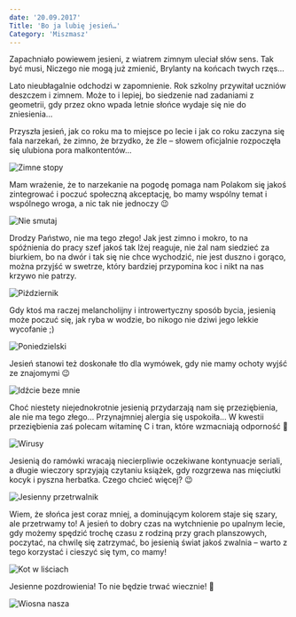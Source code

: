 ```yaml
---
date: '20.09.2017'
Title: 'Bo ja lubię jesień…'
Category: 'Miszmasz'
---
```


Zapachniało powiewem jesieni, z wiatrem zimnym uleciał słów sens. Tak być musi, Niczego nie mogą już zmienić, Brylanty na końcach twych rzęs…

Lato nieubłagalnie odchodzi w zapomnienie. Rok szkolny przywitał uczniów deszczem i zimnem. Może to i lepiej, bo siedzenie nad zadaniami z geometrii, gdy przez okno wpada letnie słońce wydaje się nie do zniesienia…

Przyszła jesień, jak co roku ma to miejsce po lecie i jak co roku zaczyna się fala narzekań, że zimno, że brzydko, że źle – słowem oficjalnie rozpoczęła się ulubiona pora malkontentów…

![Zimne stopy](/bo-ja-lubie-jesien/depresja-i-zimne-stopy.png)

Mam wrażenie, że to narzekanie na pogodę pomaga nam Polakom się jakoś zintegrować i poczuć społeczną akceptację, bo mamy wspólny temat i wspólnego wroga, a nic tak nie jednoczy 😉

![Nie smutaj](/bo-ja-lubie-jesien/nie-smutaj.jpg)

Drodzy Państwo, nie ma tego złego! Jak jest zimno i mokro, to na spóźnienia do pracy szef jakoś tak lżej reaguje, nie żal nam siedzieć za biurkiem, bo na dwór i tak się nie chce wychodzić, nie jest duszno i gorąco, można przyjść w swetrze, który bardziej przypomina koc i nikt na nas krzywo nie patrzy.

![Piździernik](/bo-ja-lubie-jesien/pac5badziernik.jpg)

Gdy ktoś ma raczej melancholijny i introwertyczny sposób bycia, jesienią może poczuć się, jak ryba w wodzie, bo nikogo nie dziwi jego lekkie wycofanie ;)

![Poniedzielski](/bo-ja-lubie-jesien/wyraz-twarzy.png)

Jesień stanowi też doskonałe tło dla wymówek, gdy nie mamy ochoty wyjść ze znajomymi 😉

![Idźcie beze mnie](/bo-ja-lubie-jesien/sezon-na-idc5bacie-beze-mnie.jpg)

Choć niestety niejednokrotnie jesienią przydarzają nam się przeziębienia, ale nie ma tego złego… Przynajmniej alergia się uspokoiła… W kwestii przeziębienia zaś polecam witaminę C i tran, które wzmacniają odporność 🙂

![Wirusy](/bo-ja-lubie-jesien/wirusc3b3w-baza.jpg)

Jesienią do ramówki wracają niecierpliwie oczekiwane kontynuacje seriali, a długie wieczory sprzyjają czytaniu książek, gdy rozgrzewa nas mięciutki kocyk i pyszna herbatka. Czego chcieć więcej? 😉

![Jesienny przetrwalnik](/bo-ja-lubie-jesien/jesienny-przetrwalnik.jpg)

Wiem, że słońca jest coraz mniej, a dominującym kolorem staje się szary, ale przetrwamy to! A jesień to dobry czas na wytchnienie po upalnym lecie, gdy możemy spędzić trochę czasu z rodziną przy grach planszowych, poczytać, na chwilę się zatrzymać, bo jesienią świat jakoś zwalnia – warto z tego korzystać i cieszyć się tym, co mamy!

![Kot w liściach](/bo-ja-lubie-jesien/sc485-tacy-ktc3b3rym-przyjc59bcie-jesieni.jpg)

Jesienne pozdrowienia! To nie będzie trwać wiecznie! 🙂

![Wiosna nasza](/bo-ja-lubie-jesien/zima_wasza_wiosna_nasza_442.jpg)
